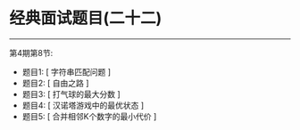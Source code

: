 # 经典面试题目(二十二)

---

第4期第8节:

- 题目1: [ 字符串匹配问题 ]
- 题目2: [ 自由之路 ]
- 题目3: [ 打气球的最大分数 ]
- 题目4: [ 汉诺塔游戏中的最优状态 ]
- 题目5: [ 合并相邻K个数字的最小代价 ]
